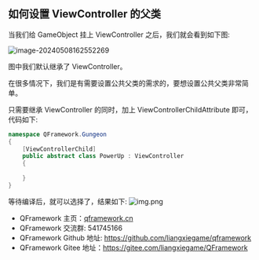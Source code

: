 ﻿## 如何设置 ViewController 的父类

当我们给 GameObject 挂上 ViewController 之后，我们就会看到如下图:

![image-20240508162552269](https://file.liangxiegame.com/59a62ce9-a4a9-4de0-b1b8-9d31e3a5ec72.png)

图中我们默认继承了 ViewController。

在很多情况下，我们是有需要设置公共父类的需求的，要想设置公共父类非常简单。

只需要继承 ViewController 的同时，加上 ViewControllerChildAttribute 即可，代码如下:
```csharp
namespace QFramework.Gungeon
{
    [ViewControllerChild]
    public abstract class PowerUp : ViewController
    {
        
    }
}
```

等待编译后，就可以选择了，结果如下:
![img.png](https://file.liangxiegame.com/5fa3e200-832b-45a1-abf2-0c54e25fcc65.png)

* QFramework 主页：[qframework.cn](https://qframework.cn)
* QFramework 交流群: 541745166
* QFramework Github 地址: <https://github.com/liangxiegame/qframework>
* QFramework Gitee 地址：<https://gitee.com/liangxiegame/QFramework>


